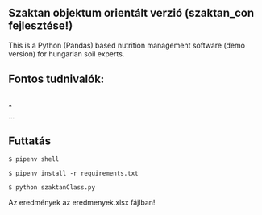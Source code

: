 ## Szaktan objektum orientált verzió (szaktan_con fejlesztése!)

This is a Python (Pandas) based nutrition management software (demo version) for hungarian soil experts.

## Fontos tudnivalók:
<br/>
 * <br/> ... <br/>

## Futtatás

```$ pipenv shell```

```$ pipenv install -r requirements.txt```

```$ python szaktanClass.py```

Az eredmények az eredmenyek.xlsx fájlban!